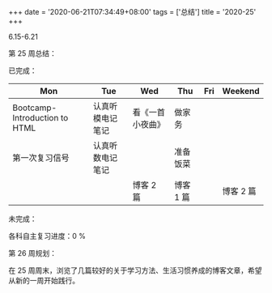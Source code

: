 +++
date = '2020-06-21T07:34:49+08:00'
tags = ['总结']
title = '2020-25'
+++

6.15-6.21

第 25 周总结：

已完成：

| Mon                           | Tue              | Wed              | Thu       | Fri | Weekend   |
| ----------------------------- | ---------------- | ---------------- | --------- | --- | --------- |
| Bootcamp-Introduction to HTML | 认真听模电记笔记 | 看《一首小夜曲》 | 做家务    |     |           |
| 第一次复习信号                | 认真听数电记笔记 |                  | 准备饭菜  |     |           |
|                               |                  | 博客 2 篇        | 博客 1 篇 |     | 博客 2 篇 |

未完成：

各科自主复习进度：0 %

第 26 周规划：

在 25 周周末，浏览了几篇较好的关于学习方法、生活习惯养成的博客文章，希望从新的一周开始践行。
